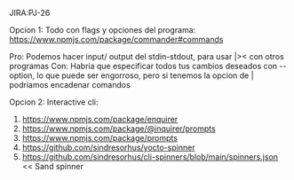 JIRA:PJ-26

Opcion 1:
Todo con flags y opciones del programa:
https://www.npmjs.com/package/commander#commands

Pro: Podemos hacer input/ output del stdin-stdout, para usar |>< con otros programas
Con: Habria que especificar todos tus cambios deseados con --option, lo que puede ser engorroso, pero si tenemos la opcion de | podriamos encadenar comandos

Opcion 2:
Interactive cli:

1. https://www.npmjs.com/package/enquirer
2. https://www.npmjs.com/package/@inquirer/prompts
3. https://www.npmjs.com/package/prompts
4. https://github.com/sindresorhus/yocto-spinner
5. https://github.com/sindresorhus/cli-spinners/blob/main/spinners.json << Sand spinner

